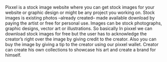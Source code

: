 Pixxel is a stock image website where you can get stock images for your website or graphic design or might be any project you working on. Stock images is existing photos –already created– made available download by paying the artist
or free for personal use. Images can be stock photographs, graphic designs, vector art or illustrations. So basically In pixxel we can download stock images
for free but the user has to acknowledge the creator’s right over the image by giving credit to the creator. Also you can buy the image by giving a tip to the creator using our pixxel wallet.
Creator can create his own collections to showcase his art and create a brand for himself.
